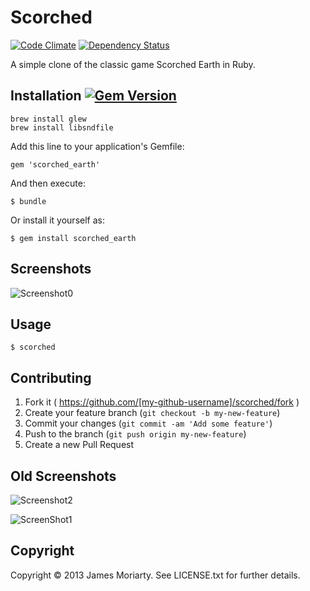 # Scorched

[![Code Climate](https://codeclimate.com/github/jamesmoriarty/scorched-earth-rb.png)](https://codeclimate.com/github/jamesmoriarty/scorched-earth-rb) [![Dependency Status](https://gemnasium.com/jamesmoriarty/scorched-earth-rb.png)](https://gemnasium.com/jamesmoriarty/scorched-earth-rb)

A simple clone of the classic game Scorched Earth in Ruby.

## Installation [![Gem Version](https://badge.fury.io/rb/scorched_earth.svg)](http://badge.fury.io/rb/scorched_earth)

    brew install glew
    brew install libsndfile

Add this line to your application's Gemfile:

    gem 'scorched_earth'

And then execute:

    $ bundle

Or install it yourself as:

    $ gem install scorched_earth

## Screenshots

![Screenshot0](https://raw.githubusercontent.com/jamesmoriarty/scorched-earth-rb/master/doc/screenshot-00.gif)

## Usage

    $ scorched

## Contributing

1. Fork it ( https://github.com/[my-github-username]/scorched/fork )
2. Create your feature branch (`git checkout -b my-new-feature`)
3. Commit your changes (`git commit -am 'Add some feature'`)
4. Push to the branch (`git push origin my-new-feature`)
5. Create a new Pull Request

Old Screenshots
---------------

![Screenshot2](https://raw.githubusercontent.com/jamesmoriarty/scorched-earth-rb/master/doc/screenshot-02.png)

![ScreenShot1](https://raw.githubusercontent.com/jamesmoriarty/scorched-earth-rb/master/doc/screenshot-01.png)

## Copyright
Copyright © 2013 James Moriarty. See LICENSE.txt for further details.
